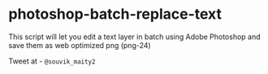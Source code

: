 # photoshop-batch-replace-text
This script will let you edit a text layer in batch using Adobe Photoshop and save them as web optimized png (png-24)

Tweet at - `@souvik_maity2`

